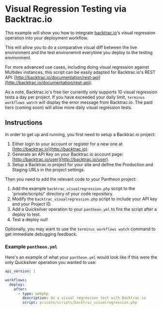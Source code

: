 # Visual Regression Testing via Backtrac.io #

This example will show you how to integrate [backtrac.io](http://backtrac.io)'s visual regression operation into your deployment workflow. 

This will allow you to do a comparative visual diff between the live environment and the test environemnt everytime you deploy to the testing environment. 

For more advanced use cases, including doing visual regression against Multidev instances, this script can be easily adapted for Backtrac.io's REST API: [http://backtrac.io/documentation/rest-api](http://backtrac.io/documentation/rest-api). 

As a note, Backtrac.io's free tier currently only supports 10 visual regression tests a day per project. If you have exceeded your daily limit, `terminus workflows watch` will display the error message from Backtrac.io. The paid tiers (coming soon) will allow more daily visual regression tests.

## Instructions ##

In order to get up and running, you first need to setup a Backtrac.io project:

1. Either login to your account or register for a new one at [http://backtrac.io](http://backtrac.io).
2. Generate an API Key on your Backtrac.io account page: [http://backtrac.io/user](http://backtrac.io/user).
3. Setup a Backtrac.io project for your site and define the Production and Staging URLs in the project settings.

Then you need to add the relevant code to your Pantheon project: 

1. Add the example `backtrac_visualregression.php` script to the 'private/scripts/' directory of your code repository.
2. Modify the `backtrac_visualregression.php` script to include your API key and your Project ID.
3. Add a Quicksilver operation to your `pantheon.yml` to fire the script after a deploy to test.
4. Test a deploy out!

Optionally, you may want to use the `terminus workflows watch` command to get immediate debugging feedback.

### Example `pantheon.yml` ###

Here's an example of what your `pantheon.yml` would look like if this were the only Quicksilver operation you wanted to use:

```yaml
api_version: 1

workflows:
  deploy:
    after:
      - type: webphp
        description: do a visual regression test with Backtrac.io
        script: private/scripts/backtrac_visualregression.php
```
